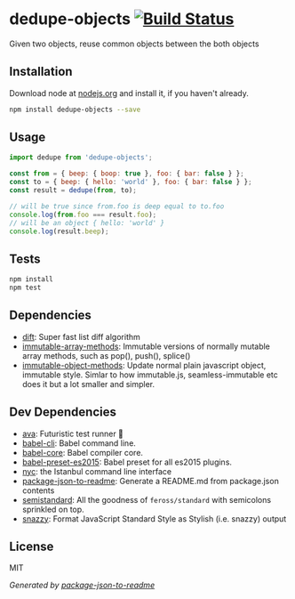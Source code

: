 # dedupe-objects [![Build Status](https://travis-ci.org/micnews/dedupe-objects.png?branch=master)](https://travis-ci.org/micnews/dedupe-objects)

Given two objects, reuse common objects between the both objects

## Installation

Download node at [nodejs.org](http://nodejs.org) and install it, if you haven't already.

```sh
npm install dedupe-objects --save
```

## Usage

```js
import dedupe from 'dedupe-objects';

const from = { beep: { boop: true }, foo: { bar: false } };
const to = { beep: { hello: 'world' }, foo: { bar: false } };
const result = dedupe(from, to);

// will be true since from.foo is deep equal to to.foo
console.log(from.foo === result.foo);
// will be an object { hello: 'world' }
console.log(result.beep);

```

## Tests

```sh
npm install
npm test
```

## Dependencies

- [dift](https://github.com/ashaffer/dift): Super fast list diff algorithm
- [immutable-array-methods](https://github.com/micnews/immutable-array-methods): Immutable versions of normally mutable array methods, such as pop(), push(), splice()
- [immutable-object-methods](https://github.com/micnews/immutable-object-methods): Update normal plain javascript object, immutable style. Simlar to how immutable.js, seamless-immutable etc does it but a lot smaller and simpler.

## Dev Dependencies

- [ava](https://github.com/avajs/ava): Futuristic test runner 🚀
- [babel-cli](https://github.com/babel/babel/tree/master/packages): Babel command line.
- [babel-core](https://github.com/babel/babel/tree/master/packages): Babel compiler core.
- [babel-preset-es2015](https://github.com/babel/babel/tree/master/packages): Babel preset for all es2015 plugins.
- [nyc](https://github.com/istanbuljs/nyc): the Istanbul command line interface
- [package-json-to-readme](https://github.com/zeke/package-json-to-readme): Generate a README.md from package.json contents
- [semistandard](https://github.com/Flet/semistandard): All the goodness of `feross/standard` with semicolons sprinkled on top.
- [snazzy](https://github.com/feross/snazzy): Format JavaScript Standard Style as Stylish (i.e. snazzy) output


## License

MIT

_Generated by [package-json-to-readme](https://github.com/zeke/package-json-to-readme)_
